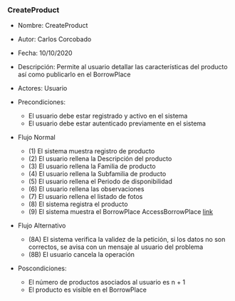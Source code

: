 ### CreateProduct

* Nombre: CreateProduct
* Autor: Carlos Corcobado
* Fecha: 10/10/2020
* Descripción: Permite al usuario detallar las características del producto así como publicarlo en el BorrowPlace
* Actores: Usuario
* Precondiciones: 
    * El usuario debe estar registrado y activo en el sistema
    * El usuario debe estar autenticado previamente en el sistema
    
* Flujo Normal
    * (1) El sistema muestra registro de producto
    * (2) El usuario rellena la Descripción del producto
    * (3) El usuario rellena la Familia de producto
    * (4) El usuario rellena la Subfamilia de producto
    * (5) El usuario rellena el Periodo de disponibilidad
    * (6) El usuario rellena las observaciones
    * (7) El usuario rellena el listado de fotos
    * (8) El sistema registra el producto 
    * (9) El sistema muestra el BorrowPlace AccessBorrowPlace [link](12_AccessBorrowPlace.md)
    
* Flujo Alternativo
    * (8A) El sistema verifica la validez de la petición, si los datos no son correctos, se avisa con un mensaje al usuario del problema
    * (8B) El usuario cancela la operación

* Poscondiciones: 
    * El número de productos asociados al usuario es n + 1
    * El producto es visible en el BorrowPlace

